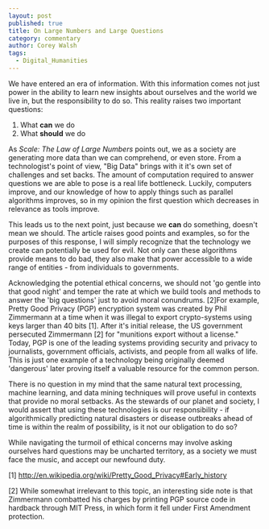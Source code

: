 ```yaml
---
layout: post
published: true
title: On Large Numbers and Large Questions
category: commentary
author: Corey Walsh
tags: 
  - Digital_Humanities
---
```


We have entered an era of information. With this information comes not just power in the ability to learn new insights about ourselves and the world we live in, but the responsibility to do so. This reality raises two important questions:

1. What **can** we do
2. What **should** we do

As _Scale: The Law of Large Numbers_ points out, we as a society are generating more data than we can comprehend, or even store. From a technologist's point of view, "Big Data" brings with it it's own set of challenges and set backs. The amount of computation required to answer questions we are able to pose is a real life bottleneck. Luckily, computers improve, and our knowledge of how to apply things such as parallel algorithms improves, so in my opinion the first question which decreases in relevance as tools improve. 

This leads us to the next point, just because we **can** do something, doesn't mean we should. The article raises good points and examples, so for the purposes of this response, I will simply recognize that the technology we create can potentially be used for evil. Not only can these algorithms provide means to do bad, they also make that power accessible to a wide range of entities - from individuals to governments.

Acknowledging the potential ethical concerns, we should not 'go gentle into that good night' and temper the rate at which we build tools and methods to answer the 'big questions' just to avoid moral conundrums. [2]For example, Pretty Good Privacy (PGP) encryption system was created by Phil Zimmermann at a time when it was illegal to export crypto-systems using keys larger than 40 bits [1]. After it's initial release, the US government persecuted Zimmermann [2] for "munitions export without a license." Today, PGP is one of the leading systems providing security and privacy to journalists, government officials, activists, and people from all walks of life. This is just one example of a technology being originally deemed 'dangerous' later proving itself a valuable resource for the common person. 

There is no question in my mind that the same natural text processing, machine learning, and data mining techniques will prove useful in contexts that provide no moral setbacks. As the stewards of our planet and society, I would assert that using these technologies is our responsibility - if algorithmically predicting natural disasters or disease outbreaks ahead of time is within the realm of possibility, is it not our obligation to do so?

While navigating the turmoil of ethical concerns may involve asking ourselves hard questions may be uncharted territory, as a society we must face the music, and accept our newfound duty.

[1] http://en.wikipedia.org/wiki/Pretty_Good_Privacy#Early_history

[2] While somewhat irrelevant to this topic, an interesting side note is that Zimmermann combatted his charges by printing PGP source code in hardback through MIT Press, in which form it fell under First Amendment protection.


